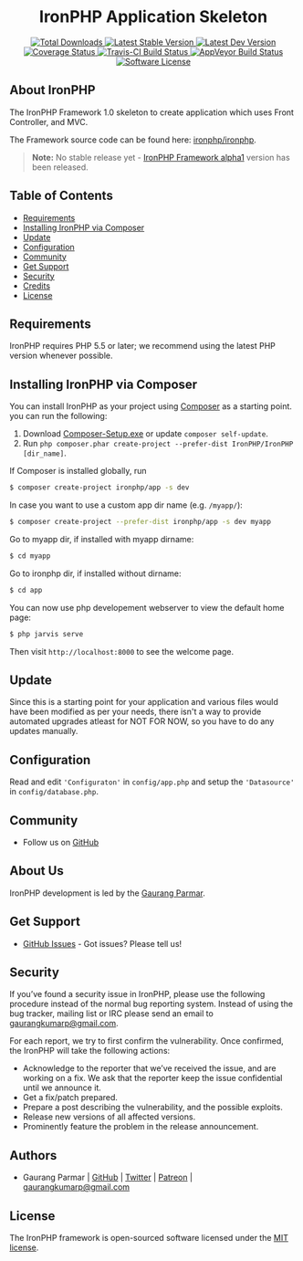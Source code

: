 <h1 align="center">IronPHP Application Skeleton</h1>
<p align="center">
    <a href="https://packagist.org/packages/ironphp/app" target="_blank">
        <img alt="Total Downloads" src="https://poser.pugx.org/ironphp/app/d/total.svg">
    </a>
    <a href="https://packagist.org/packages/ironphp/app" target="_blank">
        <img alt="Latest Stable Version" src="https://poser.pugx.org/ironphp/app/v/stable.svg">
    </a>
    <a href="https://packagist.org/packages/ironphp/app" target="_blank">
        <img alt="Latest Dev Version" src="https://poser.pugx.org/ironphp/app/v/unstable.svg">
    </a>
    <a href='https://coveralls.io/github/ironphp/app?branch=master'>
        <img alt='Coverage Status' src='https://coveralls.io/repos/github/ironphp/app/badge.svg?branch=master'>
    </a>
    <a href="https://travis-ci.org/ironphp/app" target="_blank">
        <img alt="Travis-CI Build Status" src="https://api.travis-ci.org/ironphp/app.svg">
    </a>
    <a href="https://ci.appveyor.com/project/gaurangkumar/ironphp/branch/master" target="_blank">
        <img alt="AppVeyor Build Status" src="https://ci.appveyor.com/api/projects/status/gaurangkumar/ironphp/branch/master?svg=true">
    </a>
    <a href="https://opensource.org/licenses/MIT" target="_blank">
        <img alt="Software License" src="https://poser.pugx.org/ironphp/app/license.svg">
    </a>
</p>

## About IronPHP

The IronPHP Framework 1.0 skeleton to create application which
uses Front Controller, and MVC.

The Framework source code can be found here: [ironphp/ironphp](https://github.com/ironphp/ironphp).

> **Note:** No stable release yet - [IronPHP Framework alpha1](https://github.com/ironphp/ironphp/releases/tag/1.0.0-alpha1) version has been released. 

## Table of Contents

- [Requirements](#requirements)
- [Installing IronPHP via Composer](#installing-ironphp-via-composer)
- [Update](#update)
- [Configuration](#configuration)
- [Community](#community)
- [Get Support](#get-support)
- [Security](#security)
- [Credits](#credits)
- [License](#license)

## Requirements

IronPHP requires PHP 5.5 or later; we recommend using the latest PHP version whenever possible.

## Installing IronPHP via Composer

You can install IronPHP as your project using
[Composer](https://getcomposer.org)  as
a starting point. you can run the following:

1. Download [Composer-Setup.exe](https://getcomposer.org/Composer-Setup.exe) or update `composer self-update`.
2. Run `php composer.phar create-project --prefer-dist IronPHP/IronPHP [dir_name]`.


If Composer is installed globally, run

``` bash
$ composer create-project ironphp/app -s dev
```

In case you want to use a custom app dir name (e.g. `/myapp/`):

```bash
$ composer create-project --prefer-dist ironphp/app -s dev myapp
```

Go to myapp dir, if installed with myapp dirname:

```bash
$ cd myapp
```

Go to ironphp dir, if installed without dirname:

```bash
$ cd app
```

You can now use php developement webserver to view the default home page:

```bash
$ php jarvis serve
```

Then visit `http://localhost:8000` to see the welcome page.

## Update

Since this is a starting point for your application and various files
would have been modified as per your needs, there isn't a way to provide
automated upgrades atleast for NOT FOR NOW, so you have to do any updates manually.

## Configuration

Read and edit `'Configuraton'` in `config/app.php` and setup the `'Datasource'` in `config/database.php`.

## Community

* Follow us on [GitHub][1]

## About Us

IronPHP development is led by the [Gaurang Parmar](https://twitter.com/gaurangkumarp).

## Get Support

* [GitHub Issues](https://github.com/ironphp/app/issues) - Got issues? Please tell us!

## Security

If you’ve found a security issue in IronPHP, please use the following procedure instead of the normal bug reporting system. Instead of using the bug tracker, mailing list or IRC please send an email to gaurangkumarp@gmail.com.

For each report, we try to first confirm the vulnerability. Once confirmed, the IronPHP will take the following actions:

- Acknowledge to the reporter that we’ve received the issue, and are working on a fix. We ask that the reporter keep the issue confidential until we announce it.
- Get a fix/patch prepared.
- Prepare a post describing the vulnerability, and the possible exploits.
- Release new versions of all affected versions.
- Prominently feature the problem in the release announcement.

## Authors

- Gaurang Parmar  | [GitHub](https://github.com/gaurangkumar)  | [Twitter](https://twitter.com/gaurangkumarp) | [Patreon](https://www.patreon.com/gaurangkumar) | <gaurangkumarp@gmail.com>

## License

The IronPHP framework is open-sourced software licensed under the [MIT license](https://opensource.org/licenses/MIT).

[1]: https://github.com/ironphp